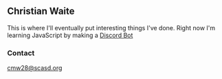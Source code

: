 ## Christian Waite
This is where I'll eventually put interesting things I've done. Right now I'm learning JavaScript by making a [Discord Bot](https://github.com/cmw28/discordbot)
### Contact
cmw28@scasd.org
